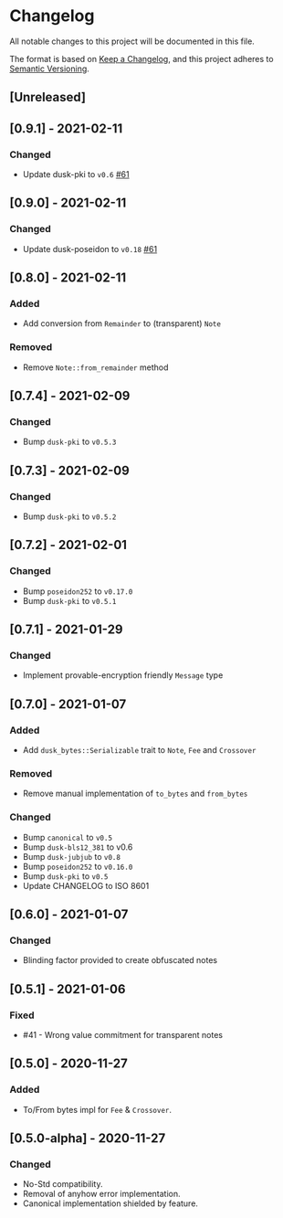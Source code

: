 # Changelog

All notable changes to this project will be documented in this file.

The format is based on [Keep a Changelog](https://keepachangelog.com/en/1.0.0/),
and this project adheres to [Semantic Versioning](https://semver.org/spec/v2.0.0.html).

## [Unreleased]

## [0.9.1] - 2021-02-11

### Changed

- Update dusk-pki to `v0.6` [#61](https://github.com/dusk-network/phoenix-core/issues/63)

## [0.9.0] - 2021-02-11

### Changed

- Update dusk-poseidon to `v0.18` [#61](https://github.com/dusk-network/phoenix-core/issues/61)

## [0.8.0] - 2021-02-11

### Added

- Add conversion from `Remainder` to (transparent) `Note`

### Removed

- Remove `Note::from_remainder` method

## [0.7.4] - 2021-02-09

### Changed

- Bump `dusk-pki` to `v0.5.3`

## [0.7.3] - 2021-02-09

### Changed

- Bump `dusk-pki` to `v0.5.2`

## [0.7.2] - 2021-02-01

### Changed

- Bump `poseidon252` to `v0.17.0`
- Bump `dusk-pki` to `v0.5.1`

## [0.7.1] - 2021-01-29

### Changed

- Implement provable-encryption friendly `Message` type

## [0.7.0] - 2021-01-07

### Added

- Add `dusk_bytes::Serializable` trait to `Note`, `Fee` and `Crossover`

### Removed

- Remove manual implementation of `to_bytes` and `from_bytes`

### Changed

- Bump `canonical` to `v0.5`
- Bump `dusk-bls12_381` to v0.6
- Bump `dusk-jubjub` to `v0.8`
- Bump `poseidon252` to `v0.16.0`
- Bump `dusk-pki` to `v0.5`
- Update CHANGELOG to ISO 8601

## [0.6.0] - 2021-01-07

### Changed

- Blinding factor provided to create obfuscated notes

## [0.5.1] - 2021-01-06

### Fixed

- #41 - Wrong value commitment for transparent notes

## [0.5.0] - 2020-11-27

### Added

- To/From bytes impl for `Fee` & `Crossover`.

## [0.5.0-alpha] - 2020-11-27

### Changed

- No-Std compatibility.
- Removal of anyhow error implementation.
- Canonical implementation shielded by feature.
